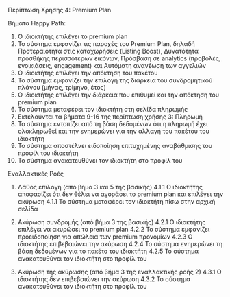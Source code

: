 Περίπτωση Χρήσης 4: Premium Plan

Βήματα Happy Path:
1.  Ο ιδιοκτήτης επιλέγει το premium plan
2.  Το σύστημα εμφανίζει τις παροχές του Premium Plan, δηλαδή Προτεραιότητα στις καταχωρήσεις (Listing Boost), Δυνατότητα προσθήκης περισσότερων εικόνων, Πρόσβαση σε analytics (προβολές, ενοικιάσεις, engagement) και Αυτόματη ανανέωση των αγγελιών
3.  Ο ιδιοκτήτης επιλέγει την απόκτηση του πακέτου 
4.  Το σύστημα εμφανίζει την επιλογή της διάρκεια του συνδρομητικού πλάνου (μήνας, τρίμηνο, έτος)
5.  Ο ιδιοκτήτης επιλέγει την διάρκεια που επιθυμεί και την απόκτηση του premium plan
6.  Το σύστημα μεταφέρει τον ιδιοκτήτη στη σελίδα πληρωμής 
7.  Εκτελούνται τα βήματα 9-16 της περίπτωση χρήσης 3: Πληρωμή
8.  Το σύστημα εντοπίζει από τη βάση δεδομένων ότι η πληρωμή έχει ολοκληρωθεί και την ενημερώνει για την αλλαγή του πακέτου του ιδιοκτήτη
9.  Το σύστημα αποστέλνει ειδοποίηση επιτυχημένης αναβάθμισης του προφίλ του ιδιοκτήτη
10. Το σύστημα ανακατευθύνει τον ιδιοκτήτη στο προφίλ του

Εναλλακτικές Ροές
1. Λάθος επιλογή (από βήμα 3 και 5 της βασικής)
4.1.1 Ο ιδιοκτήτης αποφασίζει ότι δεν θέλει να αγοράσει το premium plan και επιλέγει την ακύρωση
4.1.1 Το σύστημα μεταφέρει τον ιδιοκτήτη πίσω στην αρχική σελίδα

2. Ακύρωση συνδρομής (από βήμα 3 της βασικής)
4.2.1 Ο ιδιοκτήτης επιλέγει να ακυρώσει το premium plan
4.2.2 Το σύστημα εμφανίζει προειδοποίηση για απώλεια των premium προνομίων
4.2.3 Ο ιδιοκτήτης επιβεβαιώνει την ακύρωση
4.2.4 Το σύστημα ενημερώνει τη βάση δεδομένων για το πακέτο του ιδιοκτήτη
4.2.5 Το σύστημα ανακατευθύνει τον ιδιοκτήτη στο προφίλ του

3. Ακύρωση της ακύρωσης (από βήμα 3 της εναλλακτικής ροής 2)
4.3.1 Ο ιδιοκτήτης δεν επιβεβαιώνει την ακύρωση
4.3.2 Το σύστημα ανακατευθύνει τον ιδιοκτήτη στο προφίλ του
